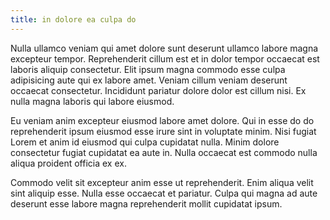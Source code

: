 ```yaml
---
title: in dolore ea culpa do
---
```


Nulla ullamco veniam qui amet dolore sunt deserunt ullamco labore magna excepteur tempor. Reprehenderit cillum est et in dolor tempor occaecat est laboris aliquip consectetur. Elit ipsum magna commodo esse culpa adipisicing aute qui ex labore amet. Veniam cillum veniam deserunt occaecat consectetur. Incididunt pariatur dolore dolor est cillum nisi. Ex nulla magna laboris qui labore eiusmod.

Eu veniam anim excepteur eiusmod labore amet dolore. Qui in esse do do reprehenderit ipsum eiusmod esse irure sint in voluptate minim. Nisi fugiat Lorem et anim id eiusmod qui culpa cupidatat nulla. Minim dolore consectetur fugiat cupidatat ea aute in. Nulla occaecat est commodo nulla aliqua proident officia ex ex.

Commodo velit sit excepteur anim esse ut reprehenderit. Enim aliqua velit sint aliquip esse. Nulla esse occaecat et pariatur. Culpa qui magna ad aute deserunt esse labore magna reprehenderit mollit cupidatat ipsum.